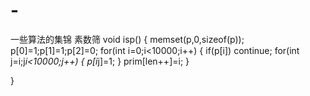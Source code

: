 # -
一些算法的集锦
素数筛
void isp()
  {
      memset(p,0,sizeof(p));
      p[0]=1;p[1]=1;p[2]=0;
      for(int i=0;i<10000;i++)
      {
          if(p[i])
              continue;
          for(int j=i;j*i<10000;j++)
          {
              p[i*j]=1;
          }
          prim[len++]=i;
      }
  
  }
